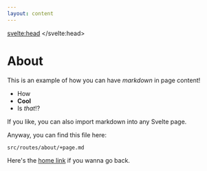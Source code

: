 ```yaml
---
layout: content
---
```


<svelte:head>
	<title>About</title>
</svelte:head>

# About

This is an example of how you can have _markdown_ in page content!

- How
- **Cool**
- Is _that_!?

If you like, you can also import markdown into any Svelte page.

Anyway, you can find this file here:

```
src/routes/about/+page.md
```

Here's the [home link](/) if you wanna go back.